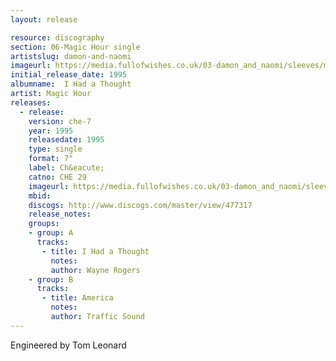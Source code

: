 ```yaml
---
layout: release

resource: discography
section: 06-Magic Hour single
artistslug: damon-and-naomi
imageurl: https://media.fullofwishes.co.uk/03-damon_and_naomi/sleeves/magic-hour-i-had-a-thought.jpg
initial_release_date: 1995
albumname:  I Had a Thought
artist: Magic Hour
releases:
  - release:
    version: che-7
    year: 1995
    releasedate: 1995
    type: single
    format: 7"
    label: Ch&eacute;
    catno: CHE 29
    imageurl: https://media.fullofwishes.co.uk/03-damon_and_naomi/sleeves/magic-hour-i-had-a-thought.jpg
    mbid:
    discogs: http://www.discogs.com/master/view/477317
    release_notes:
    groups:
    - group: A
      tracks:
       - title: I Had a Thought
         notes:
         author: Wayne Rogers
    - group: B
      tracks:
       - title: America
         notes:
         author: Traffic Sound
---
```

Engineered by Tom Leonard
